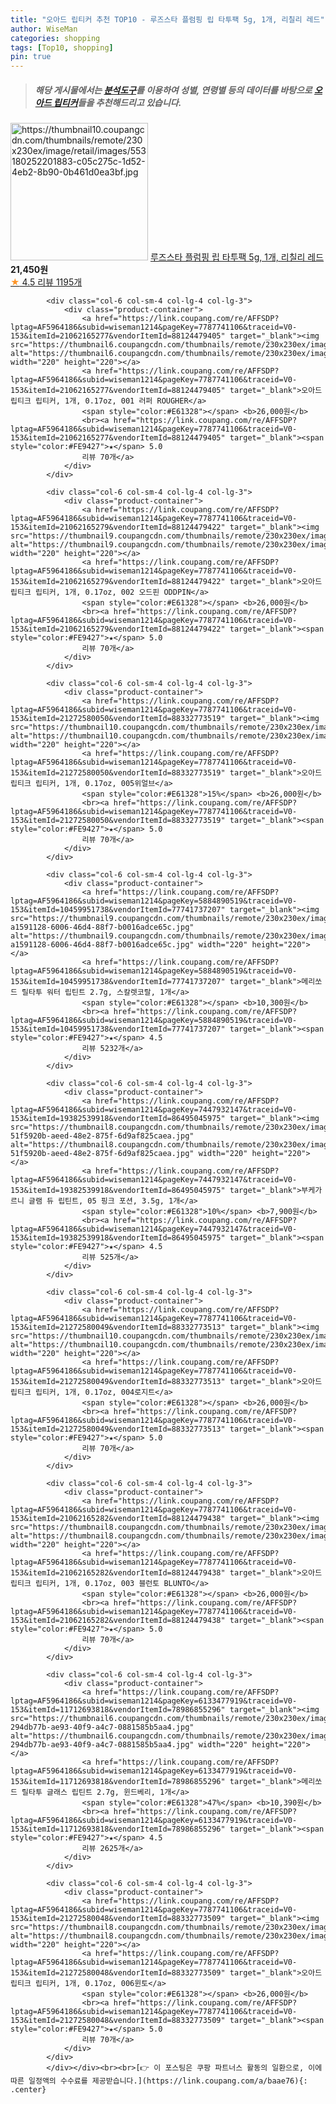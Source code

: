 ```yaml
---
title: "오아드 립티커 추천 TOP10 - 루즈스타 플럼핑 립 타투팩 5g, 1개, 리칠리 레드"
author: WiseMan
categories: shopping
tags: [Top10, shopping]
pin: true
---
```


> ##### 해당 게시물에서는 [**분석도구**](https://itemscout.io/)를 이용하여 **성별**, **연령별** 등의 데이터를 바탕으로 [**오아드 립티커**](https://link.coupang.com/a/baae76)들을 추천해드리고 있습니다.
<div class="container"><div class="row">
            <div class="col-6 col-sm-4 col-lg-4 col-lg-3">
                <div class="product-container">
                    <a href="https://link.coupang.com/re/AFFSDP?lptag=AF5964186&subid=wiseman1214&pageKey=6766714989&traceid=V0-153&itemId=9236351325&vendorItemId=76521987805" target="_blank"><img src="https://thumbnail10.coupangcdn.com/thumbnails/remote/230x230ex/image/retail/images/553180252201883-c05c275c-1d52-4eb2-8b90-0b461d0ea3bf.jpg" alt="https://thumbnail10.coupangcdn.com/thumbnails/remote/230x230ex/image/retail/images/553180252201883-c05c275c-1d52-4eb2-8b90-0b461d0ea3bf.jpg" width="220" height="220"></a>
                    <a href="https://link.coupang.com/re/AFFSDP?lptag=AF5964186&subid=wiseman1214&pageKey=6766714989&traceid=V0-153&itemId=9236351325&vendorItemId=76521987805" target="_blank">루즈스타 플럼핑 립 타투팩 5g, 1개, 리칠리 레드</a>
                    <span style="color:#E61328"></span> <b>21,450원</b>
                    <br><a href="https://link.coupang.com/re/AFFSDP?lptag=AF5964186&subid=wiseman1214&pageKey=6766714989&traceid=V0-153&itemId=9236351325&vendorItemId=76521987805" target="_blank"><span style="color:#FE9427">★</span> 4.5
                    리뷰 1195개</a>
                </div>
            </div>
            
            <div class="col-6 col-sm-4 col-lg-4 col-lg-3">
                <div class="product-container">
                    <a href="https://link.coupang.com/re/AFFSDP?lptag=AF5964186&subid=wiseman1214&pageKey=7787741106&traceid=V0-153&itemId=21062165277&vendorItemId=88124479405" target="_blank"><img src="https://thumbnail6.coupangcdn.com/thumbnails/remote/230x230ex/image/vendor_inventory/dfac/53f3ac24b6a1bc239715c116d3c5fe2778293f0db280913940a670f4fad7.jpg" alt="https://thumbnail6.coupangcdn.com/thumbnails/remote/230x230ex/image/vendor_inventory/dfac/53f3ac24b6a1bc239715c116d3c5fe2778293f0db280913940a670f4fad7.jpg" width="220" height="220"></a>
                    <a href="https://link.coupang.com/re/AFFSDP?lptag=AF5964186&subid=wiseman1214&pageKey=7787741106&traceid=V0-153&itemId=21062165277&vendorItemId=88124479405" target="_blank">오아드 립티크 립티커, 1개, 0.17oz, 001 러퍼 ROUGHER</a>
                    <span style="color:#E61328"></span> <b>26,000원</b>
                    <br><a href="https://link.coupang.com/re/AFFSDP?lptag=AF5964186&subid=wiseman1214&pageKey=7787741106&traceid=V0-153&itemId=21062165277&vendorItemId=88124479405" target="_blank"><span style="color:#FE9427">★</span> 5.0
                    리뷰 70개</a>
                </div>
            </div>
            
            <div class="col-6 col-sm-4 col-lg-4 col-lg-3">
                <div class="product-container">
                    <a href="https://link.coupang.com/re/AFFSDP?lptag=AF5964186&subid=wiseman1214&pageKey=7787741106&traceid=V0-153&itemId=21062165279&vendorItemId=88124479422" target="_blank"><img src="https://thumbnail9.coupangcdn.com/thumbnails/remote/230x230ex/image/vendor_inventory/7477/4711ee14693c1fa6aa35b997bb4b06d33087bb54a446b4dac20035469d1f.jpg" alt="https://thumbnail9.coupangcdn.com/thumbnails/remote/230x230ex/image/vendor_inventory/7477/4711ee14693c1fa6aa35b997bb4b06d33087bb54a446b4dac20035469d1f.jpg" width="220" height="220"></a>
                    <a href="https://link.coupang.com/re/AFFSDP?lptag=AF5964186&subid=wiseman1214&pageKey=7787741106&traceid=V0-153&itemId=21062165279&vendorItemId=88124479422" target="_blank">오아드 립티크 립티커, 1개, 0.17oz, 002 오드핀 ODDPIN</a>
                    <span style="color:#E61328"></span> <b>26,000원</b>
                    <br><a href="https://link.coupang.com/re/AFFSDP?lptag=AF5964186&subid=wiseman1214&pageKey=7787741106&traceid=V0-153&itemId=21062165279&vendorItemId=88124479422" target="_blank"><span style="color:#FE9427">★</span> 5.0
                    리뷰 70개</a>
                </div>
            </div>
            
            <div class="col-6 col-sm-4 col-lg-4 col-lg-3">
                <div class="product-container">
                    <a href="https://link.coupang.com/re/AFFSDP?lptag=AF5964186&subid=wiseman1214&pageKey=7787741106&traceid=V0-153&itemId=21272580050&vendorItemId=88332773519" target="_blank"><img src="https://thumbnail10.coupangcdn.com/thumbnails/remote/230x230ex/image/vendor_inventory/2899/2cdf2a210122d65c32647b292c4ea7bedc0273b26b35a74ffda06065bbbd.png" alt="https://thumbnail10.coupangcdn.com/thumbnails/remote/230x230ex/image/vendor_inventory/2899/2cdf2a210122d65c32647b292c4ea7bedc0273b26b35a74ffda06065bbbd.png" width="220" height="220"></a>
                    <a href="https://link.coupang.com/re/AFFSDP?lptag=AF5964186&subid=wiseman1214&pageKey=7787741106&traceid=V0-153&itemId=21272580050&vendorItemId=88332773519" target="_blank">오아드 립티크 립티커, 1개, 0.17oz, 005위얼브</a>
                    <span style="color:#E61328">15%</span> <b>26,000원</b>
                    <br><a href="https://link.coupang.com/re/AFFSDP?lptag=AF5964186&subid=wiseman1214&pageKey=7787741106&traceid=V0-153&itemId=21272580050&vendorItemId=88332773519" target="_blank"><span style="color:#FE9427">★</span> 5.0
                    리뷰 70개</a>
                </div>
            </div>
            
            <div class="col-6 col-sm-4 col-lg-4 col-lg-3">
                <div class="product-container">
                    <a href="https://link.coupang.com/re/AFFSDP?lptag=AF5964186&subid=wiseman1214&pageKey=5884890519&traceid=V0-153&itemId=10459951738&vendorItemId=77741737207" target="_blank"><img src="https://thumbnail9.coupangcdn.com/thumbnails/remote/230x230ex/image/retail/images/546379552615558-a1591128-6006-46d4-88f7-b0016adce65c.jpg" alt="https://thumbnail9.coupangcdn.com/thumbnails/remote/230x230ex/image/retail/images/546379552615558-a1591128-6006-46d4-88f7-b0016adce65c.jpg" width="220" height="220"></a>
                    <a href="https://link.coupang.com/re/AFFSDP?lptag=AF5964186&subid=wiseman1214&pageKey=5884890519&traceid=V0-153&itemId=10459951738&vendorItemId=77741737207" target="_blank">메리쏘드 릴타투 워터 립틴트 2.7g, 스칼렛코랄, 1개</a>
                    <span style="color:#E61328"></span> <b>10,300원</b>
                    <br><a href="https://link.coupang.com/re/AFFSDP?lptag=AF5964186&subid=wiseman1214&pageKey=5884890519&traceid=V0-153&itemId=10459951738&vendorItemId=77741737207" target="_blank"><span style="color:#FE9427">★</span> 4.5
                    리뷰 5232개</a>
                </div>
            </div>
            
            <div class="col-6 col-sm-4 col-lg-4 col-lg-3">
                <div class="product-container">
                    <a href="https://link.coupang.com/re/AFFSDP?lptag=AF5964186&subid=wiseman1214&pageKey=7447932147&traceid=V0-153&itemId=19382539918&vendorItemId=86495045975" target="_blank"><img src="https://thumbnail8.coupangcdn.com/thumbnails/remote/230x230ex/image/retail/images/843086296579418-51f5920b-aeed-48e2-875f-6d9af825caea.jpg" alt="https://thumbnail8.coupangcdn.com/thumbnails/remote/230x230ex/image/retail/images/843086296579418-51f5920b-aeed-48e2-875f-6d9af825caea.jpg" width="220" height="220"></a>
                    <a href="https://link.coupang.com/re/AFFSDP?lptag=AF5964186&subid=wiseman1214&pageKey=7447932147&traceid=V0-153&itemId=19382539918&vendorItemId=86495045975" target="_blank">부케가르니 글램 듀 립틴트, 05 핑크 포션, 3.5g, 1개</a>
                    <span style="color:#E61328">10%</span> <b>7,900원</b>
                    <br><a href="https://link.coupang.com/re/AFFSDP?lptag=AF5964186&subid=wiseman1214&pageKey=7447932147&traceid=V0-153&itemId=19382539918&vendorItemId=86495045975" target="_blank"><span style="color:#FE9427">★</span> 4.5
                    리뷰 525개</a>
                </div>
            </div>
            
            <div class="col-6 col-sm-4 col-lg-4 col-lg-3">
                <div class="product-container">
                    <a href="https://link.coupang.com/re/AFFSDP?lptag=AF5964186&subid=wiseman1214&pageKey=7787741106&traceid=V0-153&itemId=21272580049&vendorItemId=88332773513" target="_blank"><img src="https://thumbnail10.coupangcdn.com/thumbnails/remote/230x230ex/image/vendor_inventory/d98d/2b7443ab342d35e4790cb67ba9f5d33447e48dda1ae9f72062918541e332.png" alt="https://thumbnail10.coupangcdn.com/thumbnails/remote/230x230ex/image/vendor_inventory/d98d/2b7443ab342d35e4790cb67ba9f5d33447e48dda1ae9f72062918541e332.png" width="220" height="220"></a>
                    <a href="https://link.coupang.com/re/AFFSDP?lptag=AF5964186&subid=wiseman1214&pageKey=7787741106&traceid=V0-153&itemId=21272580049&vendorItemId=88332773513" target="_blank">오아드 립티크 립티커, 1개, 0.17oz, 004로지트</a>
                    <span style="color:#E61328"></span> <b>26,000원</b>
                    <br><a href="https://link.coupang.com/re/AFFSDP?lptag=AF5964186&subid=wiseman1214&pageKey=7787741106&traceid=V0-153&itemId=21272580049&vendorItemId=88332773513" target="_blank"><span style="color:#FE9427">★</span> 5.0
                    리뷰 70개</a>
                </div>
            </div>
            
            <div class="col-6 col-sm-4 col-lg-4 col-lg-3">
                <div class="product-container">
                    <a href="https://link.coupang.com/re/AFFSDP?lptag=AF5964186&subid=wiseman1214&pageKey=7787741106&traceid=V0-153&itemId=21062165282&vendorItemId=88124479438" target="_blank"><img src="https://thumbnail8.coupangcdn.com/thumbnails/remote/230x230ex/image/vendor_inventory/9f33/1f0c4f53e2858b0220ae04fa7b16c5b58ac6eb661e2b2985abcfae4d60af.jpg" alt="https://thumbnail8.coupangcdn.com/thumbnails/remote/230x230ex/image/vendor_inventory/9f33/1f0c4f53e2858b0220ae04fa7b16c5b58ac6eb661e2b2985abcfae4d60af.jpg" width="220" height="220"></a>
                    <a href="https://link.coupang.com/re/AFFSDP?lptag=AF5964186&subid=wiseman1214&pageKey=7787741106&traceid=V0-153&itemId=21062165282&vendorItemId=88124479438" target="_blank">오아드 립티크 립티커, 1개, 0.17oz, 003 블런토 BLUNTO</a>
                    <span style="color:#E61328"></span> <b>26,000원</b>
                    <br><a href="https://link.coupang.com/re/AFFSDP?lptag=AF5964186&subid=wiseman1214&pageKey=7787741106&traceid=V0-153&itemId=21062165282&vendorItemId=88124479438" target="_blank"><span style="color:#FE9427">★</span> 5.0
                    리뷰 70개</a>
                </div>
            </div>
            
            <div class="col-6 col-sm-4 col-lg-4 col-lg-3">
                <div class="product-container">
                    <a href="https://link.coupang.com/re/AFFSDP?lptag=AF5964186&subid=wiseman1214&pageKey=6133477919&traceid=V0-153&itemId=11712693818&vendorItemId=78986855296" target="_blank"><img src="https://thumbnail6.coupangcdn.com/thumbnails/remote/230x230ex/image/retail/images/3049530462556263-294db77b-ae93-40f9-a4c7-0881585b5aa4.jpg" alt="https://thumbnail6.coupangcdn.com/thumbnails/remote/230x230ex/image/retail/images/3049530462556263-294db77b-ae93-40f9-a4c7-0881585b5aa4.jpg" width="220" height="220"></a>
                    <a href="https://link.coupang.com/re/AFFSDP?lptag=AF5964186&subid=wiseman1214&pageKey=6133477919&traceid=V0-153&itemId=11712693818&vendorItemId=78986855296" target="_blank">메리쏘드 릴타투 글래스 립틴트 2.7g, 윈드베리, 1개</a>
                    <span style="color:#E61328">47%</span> <b>10,390원</b>
                    <br><a href="https://link.coupang.com/re/AFFSDP?lptag=AF5964186&subid=wiseman1214&pageKey=6133477919&traceid=V0-153&itemId=11712693818&vendorItemId=78986855296" target="_blank"><span style="color:#FE9427">★</span> 4.5
                    리뷰 2625개</a>
                </div>
            </div>
            
            <div class="col-6 col-sm-4 col-lg-4 col-lg-3">
                <div class="product-container">
                    <a href="https://link.coupang.com/re/AFFSDP?lptag=AF5964186&subid=wiseman1214&pageKey=7787741106&traceid=V0-153&itemId=21272580048&vendorItemId=88332773509" target="_blank"><img src="https://thumbnail8.coupangcdn.com/thumbnails/remote/230x230ex/image/vendor_inventory/ef2c/b1626482cdca872356caccbeb5be9c46d18f114ae3b81c7603be228c712d.png" alt="https://thumbnail8.coupangcdn.com/thumbnails/remote/230x230ex/image/vendor_inventory/ef2c/b1626482cdca872356caccbeb5be9c46d18f114ae3b81c7603be228c712d.png" width="220" height="220"></a>
                    <a href="https://link.coupang.com/re/AFFSDP?lptag=AF5964186&subid=wiseman1214&pageKey=7787741106&traceid=V0-153&itemId=21272580048&vendorItemId=88332773509" target="_blank">오아드 립티크 립티커, 1개, 0.17oz, 006윈토</a>
                    <span style="color:#E61328"></span> <b>26,000원</b>
                    <br><a href="https://link.coupang.com/re/AFFSDP?lptag=AF5964186&subid=wiseman1214&pageKey=7787741106&traceid=V0-153&itemId=21272580048&vendorItemId=88332773509" target="_blank"><span style="color:#FE9427">★</span> 5.0
                    리뷰 70개</a>
                </div>
            </div>
            </div></div><br><br>[👉 이 포스팅은 쿠팡 파트너스 활동의 일환으로, 이에 따른 일정액의 수수료를 제공받습니다.](https://link.coupang.com/a/baae76){: .center}